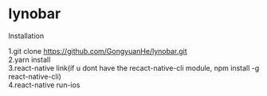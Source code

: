 # lynobar

Installation

1.git clone https://github.com/GongyuanHe/lynobar.git <br />
2.yarn install <br />
3.react-native link(if u dont have the recact-native-cli module, npm install -g react-native-cli) <br />
4.react-native run-ios <br />
